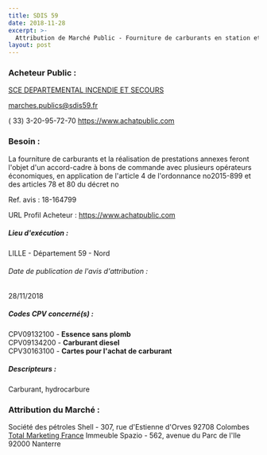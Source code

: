 ```yaml
---
title: SDIS 59
date: 2018-11-28
excerpt: >-
  Attribution de Marché Public - Fourniture de carburants en station et prestations annexes à l'aide de cartes accréditives
layout: post
---
```


### Acheteur Public : 
<a href="/acheteur-34/siren-285900015"> SCE DEPARTEMENTAL INCENDIE ET SECOURS</a><br/>



marches.publics@sdis59.fr

( 33) 3-20-95-72-70
https://www.achatpublic.com
### Besoin :

La fourniture de carburants et la réalisation de prestations annexes feront l'objet d'un accord-cadre à bons de commande avec plusieurs opérateurs économiques, en application de l'article 4 de l'ordonnance no2015-899 et des articles 78 et 80 du décret no

Ref. avis : 18-164799

URL Profil Acheteur : https://www.achatpublic.com

##### Lieu d'exécution :

LILLE - Département 59 - Nord

###### Date de publication de l'avis d'attribution : 
28/11/2018

##### Codes CPV concerné(s) :
CPV09132100 - **Essence sans plomb** <br/>
CPV09134200 - **Carburant diesel** <br/>
CPV30163100 - **Cartes pour l'achat de carburant** <br/>

##### Descripteurs :
Carburant, hydrocarbure <br/>

### Attribution du Marché :
Société des pétroles Shell - 307, rue d'Estienne d'Orves 92708 Colombes <br/>
<a href="/entreprise-267/siren-531680445"> Total Marketing France</a>    Immeuble Spazio - 562, avenue du Parc de l'Ile 92000 Nanterre <br/>
